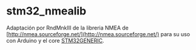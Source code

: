 # stm32_nmealib
<!-- ![Alt text](relative/path/to/img.jpg?raw=true "Title") -->
Adaptación por RndMnkIII de la libreria NMEA de [http://nmea.sourceforge.net/](http://nmea.sourceforge.net/)
para su uso con Arduino y el core [STM32GENERIC](https://github.com/danieleff/STM32GENERIC).
